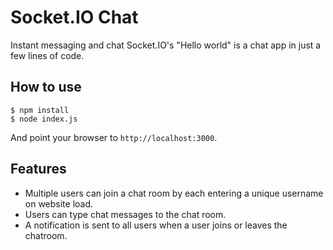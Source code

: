 # Socket.IO Chat

Instant messaging and chat Socket.IO's "Hello world" is a chat app in just a few lines of code.

## How to use

```
$ npm install
$ node index.js
```

And point your browser to `http://localhost:3000`.

## Features

- Multiple users can join a chat room by each entering a unique username
on website load.
- Users can type chat messages to the chat room.
- A notification is sent to all users when a user joins or leaves
the chatroom.
